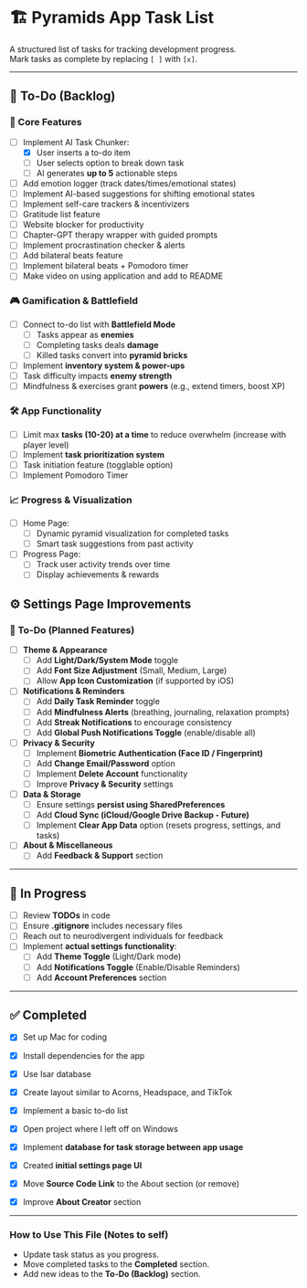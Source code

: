# 🏗️ Pyramids App Task List

A structured list of tasks for tracking development progress.  
Mark tasks as complete by replacing `[ ]` with `[x]`.

---

## 📝 To-Do (Backlog)
### 🚀 Core Features
- [ ] Implement AI Task Chunker:
  - [x] User inserts a to-do item
  - [ ] User selects option to break down task
  - [ ] AI generates **up to 5** actionable steps
- [ ] Add emotion logger (track dates/times/emotional states)
- [ ] Implement AI-based suggestions for shifting emotional states
- [ ] Implement self-care trackers & incentivizers
- [ ] Gratitude list feature
- [ ] Website blocker for productivity
- [ ] Chapter-GPT therapy wrapper with guided prompts
- [ ] Implement procrastination checker & alerts
- [ ] Add bilateral beats feature
- [ ] Implement bilateral beats + Pomodoro timer
- [ ] Make video on using application and add to README

### 🎮 Gamification & Battlefield
- [ ] Connect to-do list with **Battlefield Mode**
  - [ ] Tasks appear as **enemies**
  - [ ] Completing tasks deals **damage**
  - [ ] Killed tasks convert into **pyramid bricks**
- [ ] Implement **inventory system & power-ups**
- [ ] Task difficulty impacts **enemy strength**
- [ ] Mindfulness & exercises grant **powers** (e.g., extend timers, boost XP)

### 🛠️ App Functionality
- [ ] Limit max **tasks (10-20) at a time** to reduce overwhelm (increase with player level)
- [ ] Implement **task prioritization system**
- [ ] Task initiation feature (togglable option)
- [ ] Implement Pomodoro Timer

### 📈 Progress & Visualization
- [ ] Home Page:
  - [ ] Dynamic pyramid visualization for completed tasks
  - [ ] Smart task suggestions from past activity
- [ ] Progress Page:
  - [ ] Track user activity trends over time
  - [ ] Display achievements & rewards

## ⚙️ Settings Page Improvements
### 🚀 To-Do (Planned Features)
- [ ] **Theme & Appearance**
  - [ ] Add **Light/Dark/System Mode** toggle
  - [ ] Add **Font Size Adjustment** (Small, Medium, Large)
  - [ ] Allow **App Icon Customization** (if supported by iOS)
- [ ] **Notifications & Reminders**
  - [ ] Add **Daily Task Reminder** toggle
  - [ ] Add **Mindfulness Alerts** (breathing, journaling, relaxation prompts)
  - [ ] Add **Streak Notifications** to encourage consistency
  - [ ] Add **Global Push Notifications Toggle** (enable/disable all)
- [ ] **Privacy & Security**
  - [ ] Implement **Biometric Authentication (Face ID / Fingerprint)**
  - [ ] Add **Change Email/Password** option
  - [ ] Implement **Delete Account** functionality
  - [ ] Improve **Privacy & Security** settings
- [ ] **Data & Storage**
  - [ ] Ensure settings **persist using SharedPreferences**
  - [ ] Add **Cloud Sync (iCloud/Google Drive Backup - Future)**
  - [ ] Implement **Clear App Data** option (resets progress, settings, and tasks)
- [ ] **About & Miscellaneous**
  - [ ] Add **Feedback & Support** section

---

## 🚧 In Progress
- [ ] Review **TODOs** in code
- [ ] Ensure **.gitignore** includes necessary files
- [ ] Reach out to neurodivergent individuals for feedback
- [ ] Implement **actual settings functionality**:
  - [ ] Add **Theme Toggle** (Light/Dark mode)
  - [ ] Add **Notifications Toggle** (Enable/Disable Reminders)
  - [ ] Add **Account Preferences** section

---

## ✅ Completed
- [x] Set up Mac for coding
- [x] Install dependencies for the app
- [x] Use Isar database
- [x] Create layout similar to Acorns, Headspace, and TikTok
- [x] Implement a basic to-do list
- [x] Open project where I left off on Windows
- [x] Implement **database for task storage between app usage**
- [x] Created **initial settings page UI**
- [x] Move **Source Code Link** to the About section (or remove)
- [x] Improve **About Creator** section



---

### **How to Use This File (Notes to self)**
- Update task status as you progress.
- Move completed tasks to the **Completed** section.
- Add new ideas to the **To-Do (Backlog)** section.
